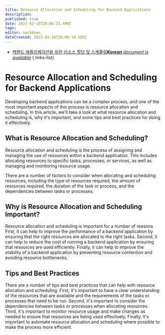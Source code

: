 ```yaml
---
title: Resource Allocation and Scheduling for Backend Applications
description: 
published: true
date: 2023-02-18T20:06:21.490Z
tags: 
editor: markdown
dateCreated: 2023-02-18T20:06:14.585Z
---
```


- [백엔드 애플리케이션을 위한 리소스 할당 및 스케줄링***Korean** document is available*](/ko/Knowledge-base/Backend/resource-allocation-and-scheduling-for-backend-applications)
{.links-list}


# Resource Allocation and Scheduling for Backend Applications

Developing backend applications can be a complex process, and one of the most important aspects of this process is resource allocation and scheduling. In this article, we'll take a look at what resource allocation and scheduling is, why it's important, and some tips and best practices for doing it effectively.

## What is Resource Allocation and Scheduling?

Resource allocation and scheduling is the process of assigning and managing the use of resources within a backend application. This includes allocating resources to specific tasks, processes, or services, as well as managing and monitoring resource usage.

There are a number of factors to consider when allocating and scheduling resources, including the type of resources required, the amount of resources required, the duration of the task or process, and the dependencies between tasks or processes.

## Why is Resource Allocation and Scheduling Important?

Resource allocation and scheduling is important for a number of reasons. First, it can help to improve the performance of a backend application by ensuring that the right resources are allocated to the right tasks. Second, it can help to reduce the cost of running a backend application by ensuring that resources are used efficiently. Finally, it can help to improve the stability of a backend application by preventing resource contention and avoiding resource bottlenecks.

## Tips and Best Practices

There are a number of tips and best practices that can help with resource allocation and scheduling. First, it's important to have a clear understanding of the resources that are available and the requirements of the tasks or processes that need to be run. Second, it's important to consider the dependencies between tasks or processes when allocating resources. Third, it's important to monitor resource usage and make changes as needed to ensure that resources are being used effectively. Finally, it's important to automate resource allocation and scheduling where possible to make the process more efficient.